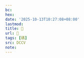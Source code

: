 ```yaml
---
bc:
hex:
date: '2025-10-13T10:27:08+08:00'
lastmod:
title: 􀻌
url: 􀻌
tags: [碼]
src: DCCV
note:
---
```

